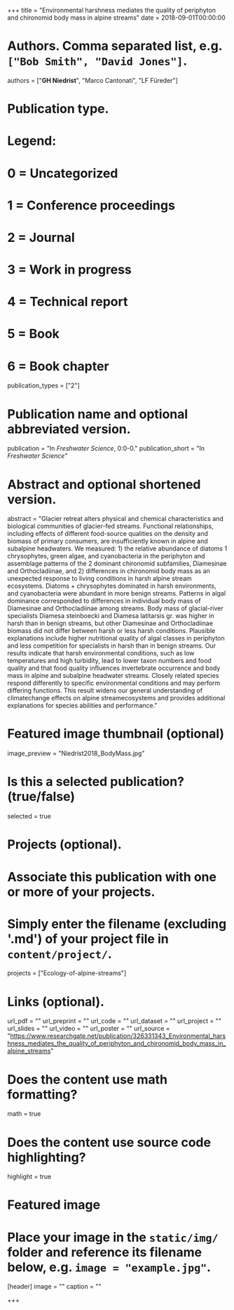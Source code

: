+++
title = "Environmental harshness mediates the quality of periphyton and chironomid body mass in alpine streams"
date = 2018-09-01T00:00:00

# Authors. Comma separated list, e.g. `["Bob Smith", "David Jones"]`.
authors = ["**GH Niedrist**", "Marco Cantonati", "LF Füreder"]

# Publication type.
# Legend:
# 0 = Uncategorized
# 1 = Conference proceedings
# 2 = Journal
# 3 = Work in progress
# 4 = Technical report
# 5 = Book
# 6 = Book chapter
publication_types = ["2"]

# Publication name and optional abbreviated version.
publication = "In *Freshwater Science*, 0:0-0."
publication_short = "In *Freshwater Science*"

# Abstract and optional shortened version.
abstract = "Glacier retreat alters physical and chemical characteristics and biological communities of glacier-fed streams. Functional relationships, including effects of different food-source qualities on the density and biomass of primary consumers, are insufficiently known in alpine and subalpine headwaters. We measured: 1) the relative abundance of diatoms 1 chrysophytes, green algae, and cyanobacteria in the periphyton and assemblage patterns of the 2 dominant chironomid subfamilies, Diamesinae and Orthocladiinae, and 2) differences in chironomid body mass as an unexpected response to living conditions in harsh alpine stream ecosystems. Diatoms + chrysophytes dominated in harsh environments, and cyanobacteria were abundant in more benign streams. Patterns in algal dominance corresponded to differences in individual body mass of Diamesinae and Orthocladiinae among streams. Body mass of glacial-river specialists Diamesa steinboecki and Diamesa latitarsis gr. was higher in harsh than in benign streams,
but other Diamesinae and Orthocladiinae biomass did not differ between harsh or less harsh conditions. Plausible explanations include higher nutritional quality of algal classes in periphyton and less competition for specialists in harsh than in benign streams. Our results indicate that harsh environmental conditions, such as low temperatures and high turbidity, lead to lower taxon numbers and food quality and that food quality influences invertebrate occurrence and body mass in alpine and subalpine headwater streams. Closely related species respond differently to specific environmental conditions and may perform differing functions. This result widens our general understanding of climatechange effects on alpine streamecosystems and provides additional explanations for species abilities and performance."

# Featured image thumbnail (optional)
image_preview = "Niedrist2018_BodyMass.jpg"

# Is this a selected publication? (true/false)
selected = true

# Projects (optional).
#   Associate this publication with one or more of your projects.
#   Simply enter the filename (excluding '.md') of your project file in `content/project/`.
projects = ["Ecology-of-alpine-streams"]

# Links (optional).
url_pdf = ""
url_preprint = ""
url_code = ""
url_dataset = ""
url_project = ""
url_slides = ""
url_video = ""
url_poster = ""
url_source = "https://www.researchgate.net/publication/326331343_Environmental_harshness_mediates_the_quality_of_periphyton_and_chironomid_body_mass_in_alpine_streams"

# Does the content use math formatting?
math = true

# Does the content use source code highlighting?
highlight = true

# Featured image
# Place your image in the `static/img/` folder and reference its filename below, e.g. `image = "example.jpg"`.
[header]
image = ""
caption = ""

+++
